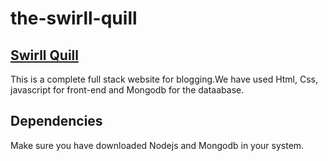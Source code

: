 # the-swirll-quill 
<h2><a href="https://swirll-quill.herokuapp.com/">Swirll Quill</a></h2>
This is a complete full stack website for blogging.We have used Html, Css, javascript for front-end and Mongodb for the dataabase.
<h2>Dependencies</h2>
Make sure you have downloaded Nodejs and Mongodb in your system.
